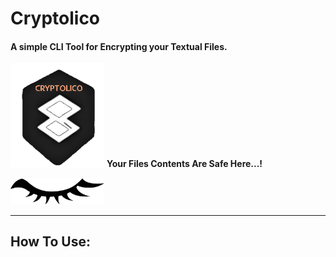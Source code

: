 # Cryptolico
#### A simple CLI Tool for Encrypting your Textual Files.

<img src="\icon\Designs Store\4. Transparent Icon.png" alt="4. Transparent Icon" width="150" style="margin:0"> **Your Files Contents Are Safe Here...!**

<img src="\icon\Designs Store\5. Eye.png" alt="t. Eye.png" width="150" style="margin:0">

------------------------



## How To Use:










